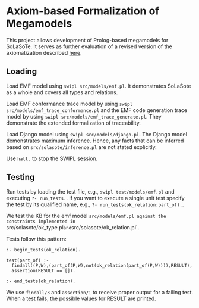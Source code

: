 # Axiom-based Formalization of Megamodels

This project allows development of Prolog-based megamodels for SoLaSoTe.
It serves as further evaluation of a revised version of the axiomatization described [here](http://softlang.uni-koblenz.de/megaaxioms/).

## Loading

Load EMF model using `swipl src/models/emf.pl`. 
It demonstrates SoLaSote as a whole and covers all types and relations.

Load EMF conformance trace model by using `swipl src/models/emf_trace_conformance.pl`
and the EMF code generation trace model by using `swipl src/models/emf_trace_generate.pl`.
They demonstrate the extended formalization of traceability.

Load Django model using `swipl src/models/django.pl`.
The Django model demonstrates maximum inference. Hence, any facts
that can be inferred based on `src/solasote/inference.pl` are not stated
explicitly.

Use `halt.` to stop the SWIPL session.

## Testing

Run tests by loading the test file, e.g., `swipl test/models/emf.pl`
and executing `?- run_tests.`. If you want to execute a single unit test specify
the test by its qualified name, e.g., `?- run_tests(ok_relation:part_of).`.

We test the KB for the emf model `src/models/emf.pl against the constraints
implemented in `src/solasote/ok_type.pl` and `src/solasote/ok_relation.pl`.

Tests follow this pattern:

```
:- begin_tests(ok_relation).

test(part_of) :-
  findall((P,W),(part_of(P,W),not(ok_relation(part_of(P,W)))),RESULT),
  assertion(RESULT == []).

:- end_tests(ok_relation).
```

We use `findall/3` and `assertion/1` to receive proper output for a failing test.
When a test fails, the possible values for RESULT are printed.

